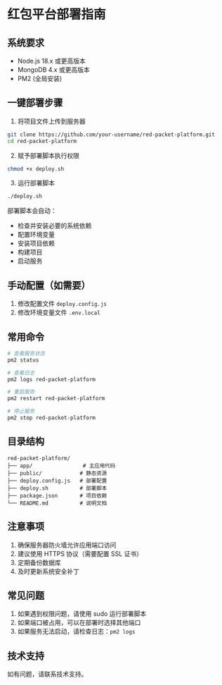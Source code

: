 # 红包平台部署指南

## 系统要求

- Node.js 18.x 或更高版本
- MongoDB 4.x 或更高版本
- PM2 (全局安装)

## 一键部署步骤

1. 将项目文件上传到服务器

```bash
git clone https://github.com/your-username/red-packet-platform.git
cd red-packet-platform
```

2. 赋予部署脚本执行权限

```bash
chmod +x deploy.sh
```

3. 运行部署脚本

```bash
./deploy.sh
```

部署脚本会自动：
- 检查并安装必要的系统依赖
- 配置环境变量
- 安装项目依赖
- 构建项目
- 启动服务

## 手动配置（如需要）

1. 修改配置文件 `deploy.config.js`
2. 修改环境变量文件 `.env.local`

## 常用命令

```bash
# 查看服务状态
pm2 status

# 查看日志
pm2 logs red-packet-platform

# 重启服务
pm2 restart red-packet-platform

# 停止服务
pm2 stop red-packet-platform
```

## 目录结构

```
red-packet-platform/
├── app/                # 主应用代码
├── public/            # 静态资源
├── deploy.config.js   # 部署配置
├── deploy.sh          # 部署脚本
├── package.json       # 项目依赖
└── README.md          # 说明文档
```

## 注意事项

1. 确保服务器防火墙允许应用端口访问
2. 建议使用 HTTPS 协议（需要配置 SSL 证书）
3. 定期备份数据库
4. 及时更新系统安全补丁

## 常见问题

1. 如果遇到权限问题，请使用 sudo 运行部署脚本
2. 如果端口被占用，可以在部署时选择其他端口
3. 如果服务无法启动，请检查日志：`pm2 logs`

## 技术支持

如有问题，请联系技术支持。 